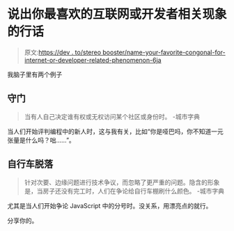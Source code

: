 # 说出你最喜欢的互联网或开发者相关现象的行话

> 原文:[https://dev . to/stereo booster/name-your-favorite-congonal-for-internet-or-developer-related-phenomenon-6ja](https://dev.to/stereobooster/name-your-favorite-jargon-for-internet-or-developer-related-phenomena-6ja)

我脑子里有两个例子

## [](#gatekeeping)守门

> 当有人自己决定谁有权或无权访问某个社区或身份时。
> -城市字典

当人们开始评判编程中的新人时，这与我有关，比如“你是哑巴吗，你不知道一元张量是什么吗？咄……”。

## [](#bikeshedding)自行车脱落

> 针对次要、边缘问题进行技术争议，而忽略了更严重的问题。隐含的形象是，当房子还没有完工时，人们在争论给自行车棚刷什么颜色。
> -城市字典

尤其是当人们开始争论 JavaScript 中的分号时。没关系，用漂亮点的就行。

分享你的。
